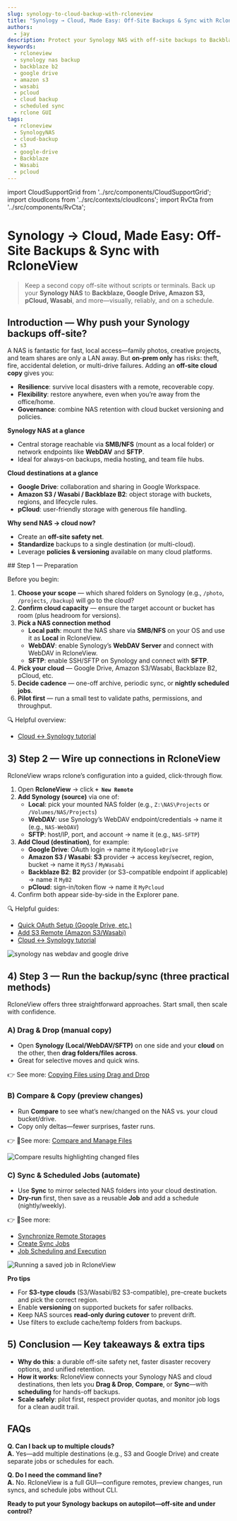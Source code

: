 ```yaml
---
slug: synology-to-cloud-backup-with-rcloneview
title: "Synology → Cloud, Made Easy: Off-Site Backups & Sync with RcloneView"
authors:
  - jay
description: Protect your Synology NAS with off-site backups to Backblaze, Google Drive, Amazon S3, pCloud, Wasabi, and more—plan, preview, and automate in RcloneView’s GUI.
keywords:
  - rcloneview
  - synology nas backup
  - backblaze b2
  - google drive
  - amazon s3
  - wasabi
  - pcloud
  - cloud backup
  - scheduled sync
  - rclone GUI
tags:
  - rcloneview
  - SynologyNAS
  - cloud-backup
  - s3
  - google-drive
  - Backblaze
  - Wasabi
  - pcloud
---
```


import CloudSupportGrid from '../src/components/CloudSupportGrid';
import cloudIcons from '../src/contexts/cloudIcons';
import RvCta from '../src/components/RvCta';

# Synology → Cloud, Made Easy: Off-Site Backups & Sync with RcloneView

> Keep a second copy off-site without scripts or terminals. Back up your **Synology NAS** to **Backblaze, Google Drive, Amazon S3, pCloud, Wasabi**, and more—visually, reliably, and on a schedule.

## Introduction — Why push your Synology backups off-site?

A NAS is fantastic for fast, local access—family photos, creative projects, and team shares are only a LAN away. But **on-prem only** has risks: theft, fire, accidental deletion, or multi-drive failures. Adding an **off-site cloud copy** gives you:

<!-- truncate -->

- **Resilience**: survive local disasters with a remote, recoverable copy.  
- **Flexibility**: restore anywhere, even when you’re away from the office/home.  
- **Governance**: combine NAS retention with cloud bucket versioning and policies.

**Synology NAS at a glance**  
- Central storage reachable via **SMB/NFS** (mount as a local folder) or network endpoints like **WebDAV** and **SFTP**.  
- Ideal for always-on backups, media hosting, and team file hubs.

**Cloud destinations at a glance**  
- **Google Drive**: collaboration and sharing in Google Workspace.  
- **Amazon S3 / Wasabi / Backblaze B2**: object storage with buckets, regions, and lifecycle rules.  
- **pCloud**: user-friendly storage with generous file handling.  

**Why send NAS → cloud now?**  
- Create an **off-site safety net**.  
- **Standardize** backups to a single destination (or multi-cloud).  
- Leverage **policies & versioning** available on many cloud platforms.

<!-- Obsidian note: CTA 컴포넌트 -->
<RvCta imageSrc="/img/rcloneview-preview.png" downloadUrl="https://rcloneview.com/src/download.html" />
## Step 1 — Preparation

Before you begin:

1. **Choose your scope** — which shared folders on Synology (e.g., `/photo`, `/projects`, `/backup`) will go to the cloud?  
2. **Confirm cloud capacity** — ensure the target account or bucket has room (plus headroom for versions).  
3. **Pick a NAS connection method**  
   - **Local path**: mount the NAS share via **SMB/NFS** on your OS and use it as **Local** in RcloneView.  
   - **WebDAV**: enable Synology’s **WebDAV Server** and connect with WebDAV in RcloneView.  
   - **SFTP**: enable SSH/SFTP on Synology and connect with **SFTP**.  
4. **Pick your cloud** — Google Drive, Amazon S3/Wasabi, Backblaze B2, pCloud, etc.  
5. **Decide cadence** — one-off archive, periodic sync, or **nightly scheduled jobs**.  
6. **Pilot first** — run a small test to validate paths, permissions, and throughput.

🔍 Helpful overview:
- [Cloud ↔ Synology tutorial](/support/tutorials/synology-nas-cloud-transfer)


## 3) Step 2 — Wire up connections in RcloneView

RcloneView wraps rclone’s configuration into a guided, click-through flow.

1. Open **RcloneView** → click **`+ New Remote`**  
2. **Add Synology (source)** via one of:  
   - **Local**: pick your mounted NAS folder (e.g., `Z:\NAS\Projects` or `/Volumes/NAS/Projects`)  
   - **WebDAV**: use Synology’s WebDAV endpoint/credentials → name it (e.g., `NAS-WebDAV`)  
   - **SFTP**: host/IP, port, and account → name it (e.g., `NAS-SFTP`)  
3. **Add Cloud (destination)**, for example:  
   - **Google Drive**: OAuth login → name it `MyGoogleDrive`  
   - **Amazon S3 / Wasabi**: **S3** provider → access key/secret, region, bucket → name it `MyS3` / `MyWasabi`  
   - **Backblaze B2**: **B2** provider (or S3-compatible endpoint if applicable) → name it `MyB2`  
   - **pCloud**: sign-in/token flow → name it `MyPcloud`  
4. Confirm both appear side-by-side in the Explorer pane.

🔍 Helpful guides:  
- [Quick OAuth Setup (Google Drive, etc.)](/support/howto/remote-storage-connection-settings/add-oath-online-login#quick-setup-guide)
- [Add S3 Remote (Amazon S3/Wasabi)](/support/howto/remote-storage-connection-settings/s3)
- [Cloud ↔ Synology tutorial](/support/tutorials/synology-nas-cloud-transfer)

<img src="/support/images/en/tutorials/synology-nas-webdav-and-google-drive.png" alt="synology nas webdav and google drive" class="img-medium img-center" />

## 4) Step 3 — Run the backup/sync (three practical methods)

RcloneView offers three straightforward approaches. Start small, then scale with confidence.

### A) Drag & Drop (manual copy)
- Open **Synology (Local/WebDAV/SFTP)** on one side and your **cloud** on the other, then **drag folders/files across**.  
- Great for selective moves and quick wins.  

👉 See more: [Copying Files using Drag and Drop](/support/howto/rcloneview-basic/browse-and-manage-remote-storage#copying-files-using-drag-and-drop)

### B) Compare & Copy (preview changes)
- Run **Compare** to see what’s new/changed on the NAS vs. your cloud bucket/drive.  
- Copy only deltas—fewer surprises, faster runs.  

👉 See more: [Compare and Manage Files](/support/howto/rcloneview-basic/compare-folder-contents#compare-results-and-manage-files)

<img src="/support/images/en/howto/rcloneview-basic/compare-display-select.png" alt="Compare results highlighting changed files" class="img-medium img-center" />

### C) Sync & Scheduled Jobs (automate)
- Use **Sync** to mirror selected NAS folders into your cloud destination.  
- **Dry-run** first, then save as a reusable **Job** and add a schedule (nightly/weekly).  

👉 See more:
- [Synchronize Remote Storages](/support/howto/rcloneview-basic/synchronize-remote-storages)
- [Create Sync Jobs](/support/howto/rcloneview-basic/create-sync-jobs)
- [Job Scheduling and Execution](/support/howto/rcloneview-advanced/job-scheduling-and-execution)

<img src="/support/images/en/howto/rcloneview-basic/job-run-click.png" alt="Running a saved job in RcloneView" class="img-medium img-center" />

**Pro tips**
- For **S3-type clouds** (S3/Wasabi/B2 S3-compatible), pre-create buckets and pick the correct region.  
- Enable **versioning** on supported buckets for safer rollbacks.  
- Keep NAS sources **read-only during cutover** to prevent drift.  
- Use filters to exclude cache/temp folders from backups.


## 5) Conclusion — Key takeaways & extra tips

- **Why do this**: a durable off-site safety net, faster disaster recovery options, and unified retention.  
- **How it works**: RcloneView connects your Synology NAS and cloud destinations, then lets you **Drag & Drop**, **Compare**, or **Sync**—with **scheduling** for hands-off backups.  
- **Scale safely**: pilot first, respect provider quotas, and monitor job logs for a clean audit trail.


## FAQs

**Q. Can I back up to multiple clouds?**  
**A.** Yes—add multiple destinations (e.g., S3 and Google Drive) and create separate jobs or schedules for each.

**Q. Do I need the command line?**  
**A.** No. RcloneView is a full GUI—configure remotes, preview changes, run syncs, and schedule jobs without CLI.


**Ready to put your Synology backups on autopilot—off-site and under control?**  

<CloudSupportGrid />
